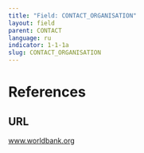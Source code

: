 ```yaml
---
title: "Field: CONTACT_ORGANISATION"
layout: field
parent: CONTACT
language: ru
indicator: 1-1-1a
slug: CONTACT_ORGANISATION
---
```

# References

## URL

www.worldbank.org